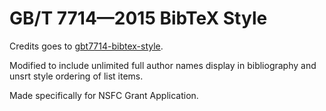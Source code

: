 # GB/T 7714—2015 BibTeX Style

Credits goes to [gbt7714-bibtex-style](https://github.com/zepinglee/gbt7714-bibtex-style).

Modified to include unlimited full author names display in bibliography and unsrt style ordering of list items.

Made specifically for NSFC Grant Application.
